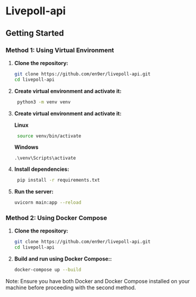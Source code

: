 # Livepoll-api

## Getting Started


### Method 1: Using Virtual Environment

1. **Clone the repository:**

    ```bash
    git clone https://github.com/en9er/livepoll-api.git
    cd livepoll-api
    ```
2. **Create virtual environment and activate it:**
   ```bash
    python3 -m venv venv
   ```
3. **Create virtual environment and activate it:**
   
   **Linux**
   ```bash
    source venv/bin/activate
   ```
   
   **Windows**
   ```
   .\venv\Scripts\activate
   ```   
   
4. **Install dependencies:**
   ```bash
    pip install -r requirements.txt
    ```
5. **Run the server:**
    ```bash
    uvicorn main:app --reload
    ```
   
### Method 2: Using Docker Compose

1. **Clone the repository:**

    ```bash
    git clone https://github.com/en9er/livepoll-api.git
    cd livepoll-api
    ```

2. **Build and run using Docker Compose::**

    ```bash
   docker-compose up --build
    ```

Note: Ensure you have both Docker and Docker Compose installed 
   on your machine before proceeding with the second method.